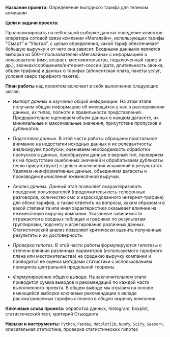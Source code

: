 **Название проекта:** Определение выгодного тарифа для телеком компании

**Цели и задачи проекта:**

Проанализировать на небольшой выборке данных поведение клиентов оператора сотовой связи компании «Мегалайн», использующих тарифы "Смарт" и "Ультра", с целью определения, какой тариф обеспечивает бо́льшую выручку и от чего она зависит. Входными данными является выборка из 500-т пользователей «Мегалайна» с информацией о пользователе (имя, возраст, местожительство, подключенный тариф и др.), звонках/сообщениях/интернет-сессии (дата, длительность звонка, объем трафика) и данных о тарифах (абонентская плата, пакеты услуг, условия сверх тарифного пакета).

**План работы** над проектом включает в себя выполнение следующих шагов:
-	*Импорт данных и изучение общей информации.* На этом этапе получаем общую информацию об имеющихся у нас в распоряжении данных, их типах, полноте и правильности представления. Предварительно оцениваем объем данных в каждом датасете, их минимальные и максимальные значения, присутствие пропусков и дубликатов.

-	*Подготовка данных.* В этой части работы обращаем пристальное внимание на недостатки исходных данных и их релевантность: анализируем пропуски, оцениваем необходимость обработки пропусков в данных, преобразуем данные в верный тип, проверяем их на присутствие ошибочных значений и обрабатываем дубликаты (если присутствуют) с целью исключения искажений в результатах. Удаляем неинформативные данные, объединяем датасеты и производим вычисления ежемесячной выручки.

-	*Анализ данных.* Данный этап позволяет охарактеризовать поведение пользователей (продолжительность телефонных разговоров, количество смс и израсходованного интернет-трафика) для обоих тарифов, а также ответить на вопросы, каким образом и в какой степени та или иная характеристика оказывает влияние на ежемесячную выручку компании. Указанные зависимости отражаются в сводных таблицах и графиках по результатам группировки, подсчету и агрегирования различных данных. Статистический анализ позволяет критически оценить полученные результаты и их достоверность.

-	*Проверка гипотез.* В этой части работы формулируются гипотезы о степени влияния различных параметров (используемого тарифного плана или местожительства) на среднюю выручку компании и проводится ее оценка методами статистики с использованием принципов центральной предельной теоремы.

-	*Формулирование общего вывода.* На заключительном этапе приводится сумма выводов и рекомендаций по каждой части выполненного проекта. В общем выводе мы отразим на основе имеющейся выборки ключевые рекомендации о вкладе рассматриваемых тарифных планов в общую выручку компании.

**Ключевые слова проекта:**  обработка данных, histogram, boxplot, статистический тест, критерий Стьюдента

**Навыки и инструменты:** ```Python```, ```Pandas```, ```Matplotlib```, ```NumPy```, ```SciPy```, ```Seaborn```, описательная статистика, проверка статистических гипотез
